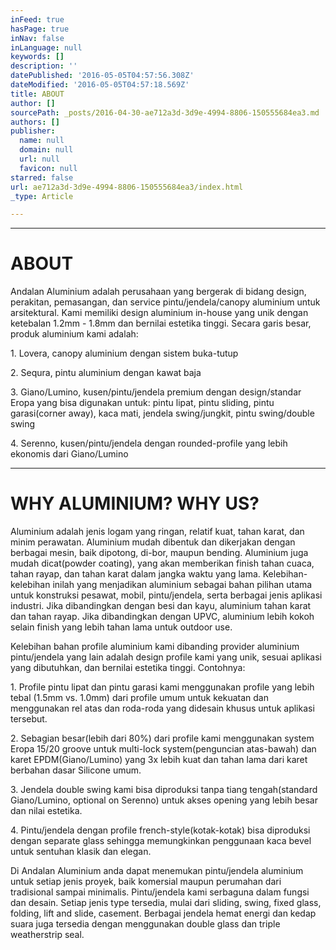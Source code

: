 ```yaml
---
inFeed: true
hasPage: true
inNav: false
inLanguage: null
keywords: []
description: ''
datePublished: '2016-05-05T04:57:56.308Z'
dateModified: '2016-05-05T04:57:18.569Z'
title: ABOUT
author: []
sourcePath: _posts/2016-04-30-ae712a3d-3d9e-4994-8806-150555684ea3.md
authors: []
publisher:
  name: null
  domain: null
  url: null
  favicon: null
starred: false
url: ae712a3d-3d9e-4994-8806-150555684ea3/index.html
_type: Article

---
```

****

# ABOUT

Andalan Aluminium adalah perusahaan yang bergerak di bidang design, perakitan, pemasangan, dan service pintu/jendela/canopy aluminium untuk arsitektural. Kami memiliki design aluminium in-house yang unik dengan ketebalan 1.2mm - 1.8mm dan bernilai estetika tinggi. Secara garis besar, produk aluminium kami adalah:

1\. Lovera, canopy aluminium dengan sistem buka-tutup 

2\. Sequra, pintu aluminium dengan kawat baja

3\. Giano/Lumino, kusen/pintu/jendela premium dengan design/standar Eropa yang bisa digunakan untuk: pintu lipat, pintu sliding, pintu garasi(corner away), kaca mati, jendela swing/jungkit, pintu swing/double swing

4\. Serenno, kusen/pintu/jendela dengan rounded-profile yang lebih ekonomis dari Giano/Lumino

****

# WHY ALUMINIUM? WHY US?

Aluminium adalah jenis logam yang ringan, relatif kuat, tahan karat, dan minim perawatan. Aluminium mudah dibentuk dan dikerjakan dengan berbagai mesin, baik dipotong, di-bor, maupun bending. Aluminium juga mudah dicat(powder coating), yang akan memberikan finish tahan cuaca, tahan rayap, dan tahan karat dalam jangka waktu yang lama. Kelebihan-kelebihan inilah yang menjadikan aluminium sebagai bahan pilihan utama untuk konstruksi pesawat, mobil, pintu/jendela, serta berbagai jenis aplikasi industri. Jika dibandingkan dengan besi dan kayu, aluminium tahan karat dan tahan rayap. Jika dibandingkan dengan UPVC, aluminium lebih kokoh selain finish yang lebih tahan lama untuk outdoor use.

Kelebihan bahan profile aluminium kami dibanding provider aluminium pintu/jendela yang lain adalah design profile kami yang unik, sesuai aplikasi yang dibutuhkan, dan bernilai estetika tinggi. Contohnya:

1\. Profile pintu lipat dan pintu garasi kami menggunakan profile yang lebih tebal (1.5mm vs. 1.0mm) dari profile umum untuk kekuatan dan menggunakan rel atas dan roda-roda yang didesain khusus untuk aplikasi tersebut.

2\. Sebagian besar(lebih dari 80%) dari profile kami menggunakan system Eropa 15/20 groove untuk multi-lock system(penguncian atas-bawah) dan karet EPDM(Giano/Lumino) yang 3x lebih kuat dan tahan lama dari karet berbahan dasar Silicone umum.

3\. Jendela double swing kami bisa diproduksi tanpa tiang tengah(standard Giano/Lumino, optional on Serenno) untuk akses opening yang lebih besar dan nilai estetika.

4\. Pintu/jendela dengan profile french-style(kotak-kotak) bisa diproduksi dengan separate glass sehingga memungkinkan penggunaan kaca bevel untuk sentuhan klasik dan elegan.

Di Andalan Aluminium anda dapat menemukan pintu/jendela aluminium untuk setiap jenis proyek, baik komersial maupun perumahan dari tradisional sampai minimalis. Pintu/jendela kami serbaguna dalam fungsi dan desain. Setiap jenis type tersedia, mulai dari sliding, swing, fixed glass, folding, lift and slide, casement. Berbagai jendela hemat energi dan kedap suara juga tersedia dengan menggunakan double glass dan triple weatherstrip seal.